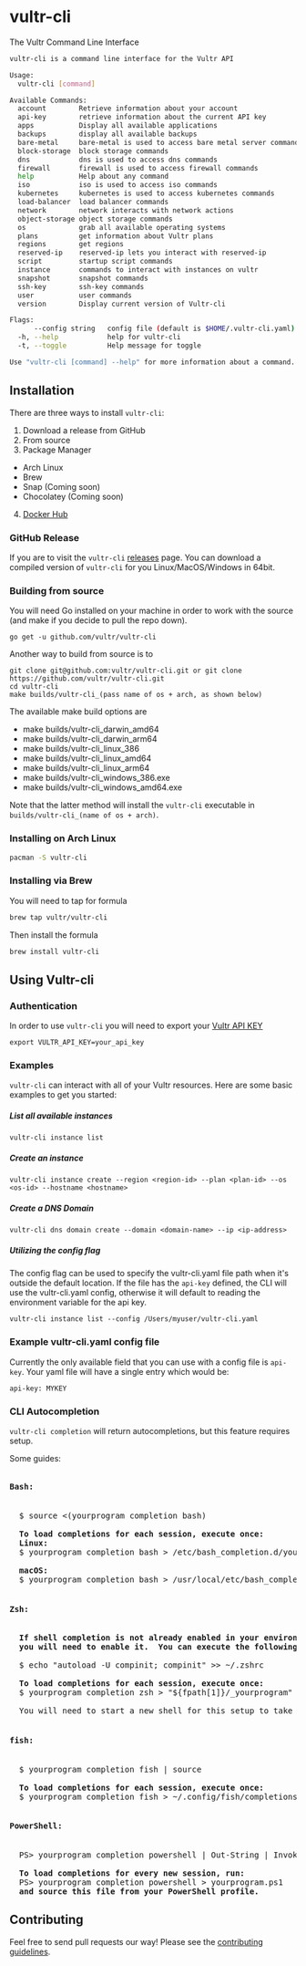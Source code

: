 # vultr-cli

The Vultr Command Line Interface

```sh
vultr-cli is a command line interface for the Vultr API

Usage:
  vultr-cli [command]

Available Commands:
  account        Retrieve information about your account
  api-key        retrieve information about the current API key
  apps           Display all available applications
  backups        display all available backups
  bare-metal     bare-metal is used to access bare metal server commands
  block-storage  block storage commands
  dns            dns is used to access dns commands
  firewall       firewall is used to access firewall commands
  help           Help about any command
  iso            iso is used to access iso commands
  kubernetes     kubernetes is used to access kubernetes commands
  load-balancer  load balancer commands
  network        network interacts with network actions
  object-storage object storage commands
  os             grab all available operating systems
  plans          get information about Vultr plans
  regions        get regions
  reserved-ip    reserved-ip lets you interact with reserved-ip
  script         startup script commands
  instance       commands to interact with instances on vultr
  snapshot       snapshot commands
  ssh-key        ssh-key commands
  user           user commands
  version        Display current version of Vultr-cli

Flags:
      --config string   config file (default is $HOME/.vultr-cli.yaml)
  -h, --help            help for vultr-cli
  -t, --toggle          Help message for toggle

Use "vultr-cli [command] --help" for more information about a command.
```

## Installation

There are three ways to install `vultr-cli`:
1. Download a release from GitHub
2. From source
3. Package Manager
  - Arch Linux
  - Brew
  - Snap (Coming soon)
  - Chocolatey (Coming soon)
4. [Docker Hub](https://hub.docker.com/repository/docker/vultr/vultr-cli)
  
### GitHub Release
If you are to visit the `vultr-cli` [releases](https://github.com/vultr/vultr-cli/releases) page. You can download a compiled version of `vultr-cli` for you Linux/MacOS/Windows in 64bit.

### Building from source 

You will need Go installed on your machine in order to work with the source (and make if you decide to pull the repo down).

`go get -u github.com/vultr/vultr-cli`

Another way to build from source is to 

```
git clone git@github.com:vultr/vultr-cli.git or git clone https://github.com/vultr/vultr-cli.git
cd vultr-cli
make builds/vultr-cli_(pass name of os + arch, as shown below)
```

The available make build options are
- make builds/vultr-cli_darwin_amd64
- make builds/vultr-cli_darwin_arm64
- make builds/vultr-cli_linux_386
- make builds/vultr-cli_linux_amd64
- make builds/vultr-cli_linux_arm64
- make builds/vultr-cli_windows_386.exe
- make builds/vultr-cli_windows_amd64.exe

Note that the latter method will install the `vultr-cli` executable in `builds/vultr-cli_(name of os + arch)`.

### Installing on Arch Linux

```sh
pacman -S vultr-cli
```

### Installing via Brew

You will need to tap for formula
``` sh
brew tap vultr/vultr-cli
```

Then install the formula

```sh 
brew install vultr-cli
```

## Using Vultr-cli

### Authentication

In order to use `vultr-cli` you will need to export your [Vultr API KEY](https://my.vultr.com/settings/#settingsapi) 

`export VULTR_API_KEY=your_api_key`

### Examples

`vultr-cli` can interact with all of your Vultr resources. Here are some basic examples to get you started:

##### List all available instances
`vultr-cli instance list`

##### Create an instance
`vultr-cli instance create --region <region-id> --plan <plan-id> --os <os-id> --hostname <hostname>`

##### Create a DNS Domain
`vultr-cli dns domain create --domain <domain-name> --ip <ip-address>`


##### Utilizing the config flag
The config flag can be used to specify the vultr-cli.yaml file path when it's outside the default location. If the file has the `api-key` defined, the CLI will use the vultr-cli.yaml config, otherwise it will default to reading the environment variable for the api key.

`vultr-cli instance list --config /Users/myuser/vultr-cli.yaml`

### Example vultr-cli.yaml config file

Currently the only available field that you can use with a config file is `api-key`. Your yaml file will have a single entry which would be:

`api-key: MYKEY`

### CLI Autocompletion 
`vultr-cli completion` will return autocompletions, but this feature requires setup. 

Some guides:

<pre>
<h4>Bash:</h4>
  $ source <(yourprogram completion bash)

  <b>To load completions for each session, execute once:</b>
  <b>Linux:</b>
  $ yourprogram completion bash > /etc/bash_completion.d/yourprogram
  
  <b>macOS:</b>
  $ yourprogram completion bash > /usr/local/etc/bash_completion.d/yourprogram

<h4>Zsh:</h4>
  <b>If shell completion is not already enabled in your environment,
  you will need to enable it.  You can execute the following once:</b>

  $ echo "autoload -U compinit; compinit" >> ~/.zshrc

  <b>To load completions for each session, execute once:</b>
  $ yourprogram completion zsh > "${fpath[1]}/_yourprogram"

  You will need to start a new shell for this setup to take effect.

<h4>fish:</h4>
  $ yourprogram completion fish | source

  <b>To load completions for each session, execute once:</b>
  $ yourprogram completion fish > ~/.config/fish/completions/yourprogram.fish

<h4>PowerShell:</h4>
  PS> yourprogram completion powershell | Out-String | Invoke-Expression

  <b>To load completions for every new session, run:</b>
  PS> yourprogram completion powershell > yourprogram.ps1
  <b>and source this file from your PowerShell profile.</b>
</pre>

## Contributing
Feel free to send pull requests our way! Please see the [contributing guidelines](CONTRIBUTING.md).
